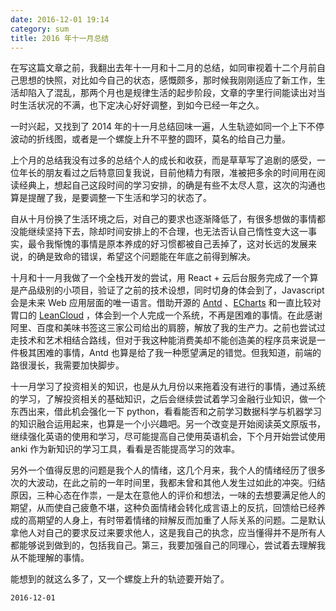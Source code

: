 ```yaml
---
date: 2016-12-01 19:14
category: sum
title: 2016 年十一月总结
---
```



在写这篇文章之前，我翻出去年十一月和十二月的总结，如同审视着十二个月前自己思想的快照，对比如今自己的状态，感慨颇多，那时候我刚刚适应了新工作，生活却陷入了混乱，那两个月也是规律生活的起步阶段，文章的字里行间能读出对当时生活状况的不满，也下定决心好好调整，到如今已经一年之久。

一时兴起，又找到了 2014 年的十一月总结回味一遍，人生轨迹如同一个上下不停波动的折线图，或者是一个螺旋上升不平整的圆环，莫名的给自己力量。

上个月的总结我没有过多的总结个人的成长和收获，而是草草写了追剧的感受，一位年长的朋友看过之后特意回复我说，目前他精力有限，准被把多余的时间用在阅读经典上，想起自己这段时间的学习安排，的确是有些不太尽人意，这次的沟通也算是提醒了我，是要调整一下生活和学习的状态了。

自从十月份换了生活环境之后，对自己的要求也逐渐降低了，有很多想做的事情都没能继续坚持下去，除却时间安排上的不合理，也无法否认自己惰性变大这一事实，最令我惭愧的事情是原本养成的好习惯都被自己丢掉了，这对长远的发展来说，的确是致命的错误，希望这个问题能在年底之前得到解决。

十月和十一月我做了一个全栈开发的尝试，用 React + 云后台服务完成了一个算是产品级别的小项目，验证了之前的技术设想，同时切身的体会到了，Javascript 会是未来 Web 应用层面的唯一语言。借助开源的 [Antd](https://ant.design/) 、[ECharts](http://echarts.baidu.com/) 和一直比较对胃口的 [LeanCloud](https://leancloud.cn/) ，体会到一个人完成一个系统，不再是困难的事情。在此感谢阿里、百度和美味书签这三家公司给出的肩膀，解放了我的生产力。之前也尝试过走技术和艺术相结合路线，但对于我这种能消费美却不能创造美的程序员来说是一件极其困难的事情，Antd 也算是给了我一种愿望满足的错觉。但我知道，前端的路很漫长，我需要加快脚步。

十一月学习了投资相关的知识，也是从九月份以来拖着没有进行的事情，通过系统的学习，了解投资相关的基础知识，之后会继续尝试着学习金融行业知识，做一个东西出来，借此机会强化一下 python，看看能否和之前学习数据科学与机器学习的知识融合运用起来，也算是一个小兴趣吧。另一个改变是开始阅读英文原版书，继续强化英语的使用和学习，尽可能提高自己使用英语机会，下个月开始尝试使用 anki 作为新知识的学习工具，看看是否能提高学习的效率。

另外一个值得反思的问题是我个人的情绪，这几个月来，我个人的情绪经历了很多次的大波动，在此之前的一年时间里，我都未曾和其他人发生过如此的冲突。归结原因，三种心态在作祟，一是太在意他人的评价和想法，一味的去想要满足他人的期望，从而使自己疲惫不堪，这种负面情绪会转化成言语上的反抗，回馈给已经养成的高期望的人身上，有时带着情绪的辩解反而加重了人际关系的问题。二是默认拿他人对自己的要求反过来要求他人，这是我自己的执念，应当懂得并不是所有人都能够说到做到的，包括我自己。第三，我要加强自己的同理心，尝试着去理解我从不能理解的事情。

能想到的就这么多了，又一个螺旋上升的轨迹要开始了。

`2016-12-01`